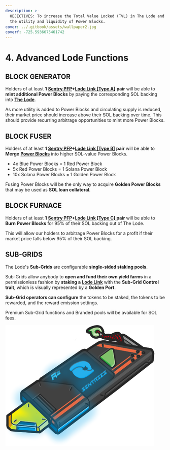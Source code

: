 ```yaml
---
description: >-
  OBJECTIVES: To increase the Total Value Locked (TVL) in The Lode and increase
  the utility and liquidity of Power Blocks.
cover: ../.gitbook/assets/wallpaper2.jpg
coverY: -725.5936675461742
---
```


# 4. Advanced Lode Functions

## BLOCK GENERATOR

Holders of at least **1** [**Sentry PFP**](../sentries-pfps.md)**+**[**Lode Link \[Type A\]**](2.-lode-links.md#lode-link-utility) **pair** will be able to **mint additional Power Blocks** by paying the corresponding SOL backing into [**The Lode**](1.-the-lode.md).

As more utility is added to Power Blocks and circulating supply is reduced, their market price should increase above their SOL backing over time. This should provide recurring arbitrage opportunities to mint more Power Blocks.

## BLOCK FUSER

Holders of at least **1** [**Sentry PFP**](../sentries-pfps.md)**+**[**Lode Link \[Type B\]**](2.-lode-links.md#lode-link-utility) **pair** will be able to **Merge** [**Power Blocks**](3.-power-blocks.md) into higher SOL-value Power Blocks.

* 4x Blue Power Blocks = 1 Red Power Block
* 5x Red Power Blocks = 1 Solana Power Block
* 10x Solana Power Blocks = 1 Golden Power Block

Fusing Power Blocks will be the only way to acquire **Golden Power Blocks** that may be used as **SOL loan collateral**.

## BLOCK FURNACE

Holders of at least **1** [**Sentry PFP**](../sentries-pfps.md)**+**[**Lode Link \[Type C\]** ](2.-lode-links.md#lode-link-utility)**pair** will be able to **Burn** **Power Blocks** for 95% of their SOL backing out of The Lode.

This will allow our holders to arbitrage Power Blocks for a profit if their market price falls below 95% of their SOL backing.

## SUB-GRIDS

The Lode's **Sub-Grids** are configurable **single-sided staking pools**.

Sub-Grids allow anybody to **open and fund their own yield farms** in a permissionless fashion by **staking a** [**Lode Link**](2.-lode-links.md#lode-link-utility) with the **Sub-Grid Control trait**, which is visually represented by a **Golden Port**.

**Sub-Grid operators can configure** the tokens to be staked, the tokens to be rewarded, and the reward emission settings.

Premium Sub-Grid functions and Branded pools will be available for SOL fees.

![Lode Link \[Type A\] with Sub-Grid Control.](../.gitbook/assets/LodeLinkA2.png)
